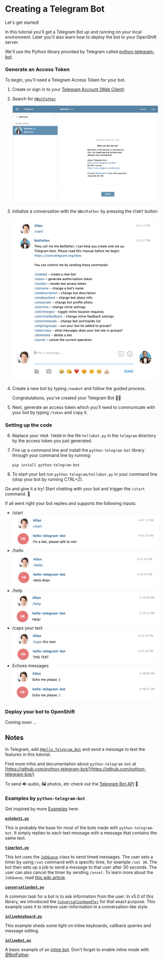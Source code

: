 # Creating a Telegram Bot

Let's get started!

In this tutorial you'll get a Telegram Bot up and running on your local environment. Later you'll also learn how to deploy the bot to your OpenShift server.

We'll use the Python library provided by Telegram called [python-telegram-bot](https://github.com/python-telegram-bot/).

### Generate an Access Token

To begin, you'll need a Telegram Access Token for your bot.

1. Create or sign in to your [Telegram Account (Web Client)](https://web.telegram.org/)

2. Search for [`@BotFather`](https://web.telegram.org/#/im?p=@BotFather)

	![Search for @BotFather](demo/telegram/botfather_conversation.png "Search for @BotFather")

3. Initialize a conversation with the `@BotFather` by pressing the `START` button

	![Initialize Conversation with BotFather](demo/telegram/botfather_init.png "Initialize Conversation with BotFather")

4. Create a new bot by typing `/newbot` and follow the guided process.

	Congratulations, you've created your Telegram Bot 🎈🙂

5. Next, generate an access token which you'll need to communicate with your bot by typing `/token` and copy it.

### Setting up the code

6. Replace your `YOUR TOKEN` in the file `hellobot.py` in the `telegram` directory by the access token you just generated.

7. Fire up a command line and install the `python-telegram-bot` library through your command line by running:

	`pip install python-telegram-bot`

9. To start your bot run `python telegram/hellobot.py` in your command line (stop your bot by running CTRL+Z).

Go and give it a try! Start chatting with your bot and trigger the `/start` command. 🎉

If all went right your bot replies and supports the following inputs:

* /start
![/start command](demo/telegram/botfather_start.png "/start command")
* /hello
![/hello command](demo/telegram/botfather_hello.png "/hello command")
* /help
![/help command](demo/telegram/botfather_help.png "/help command")
* /caps your text
![Caps text](demo/telegram/botfather_caps.png "Caps text")
* Echoes messages
![Echo text](demo/telegram/botfather_echo.png "Echo text")

### Deploy your bot to OpenShift

Coming soon …

## Notes

In Telegram, add [`@Hello_Telegram_Bot`](https://web.telegram.org/#/im?p=@Hello_Telegram_Bot) and send a message to test the features in this tutorial.

Find more infos and documentation about `python-telegram-bot` at [https://github.com/python-telegram-bot/](https://github.com/python-telegram-bot/)

To send 🔊 audio, 🖼 photos, etc check out the [Telegram Bot API](https://core.telegram.org/bots/api) 🙂

### Examples by `python-telegram-bot`

Get inspired by more [Examples](https://github.com/python-telegram-bot/python-telegram-bot/tree/master/examples) here:

**[`echobot2.py`](https://github.com/python-telegram-bot/python-telegram-bot/blob/master/examples/echobot2.py)**

This is probably the base for most of the bots made with `python-telegram-bot`. It simply replies to each text message with a message that contains the same text.

**[`timerbot.py`](https://github.com/python-telegram-bot/python-telegram-bot/blob/master/examples/timerbot.py)**

This bot uses the [`JobQueue`](https://pythonhosted.org/python-telegram-bot/telegram.ext.jobqueue.html) class to send timed messages. The user sets a timer by using `/set` command with a specific time, for example `/set 30`. The bot then sets up a job to send a message to that user after 30 seconds. The user can also cancel the timer by sending `/unset`. To learn more about the `JobQueue`, read [this wiki article](https://github.com/python-telegram-bot/python-telegram-bot/wiki/Extensions-%E2%80%93-JobQueue).

**[`conversationbot.py`](https://github.com/python-telegram-bot/python-telegram-bot/blob/master/examples/conversationbot.py)**

A common task for a bot is to ask information from the user. In v5.0 of this library, we introduced the [`ConversationHandler`](https://pythonhosted.org/python-telegram-bot/telegram.ext.conversationhandler.html) for that exact purpose. This example uses it to retrieve user-information in a conversation-like style.

**[`inlinekeyboard.py`](https://github.com/python-telegram-bot/python-telegram-bot/blob/master/examples/inlinekeyboard.py)**

This example sheds some light on inline keyboards, callback queries and message editing.

**[`inlinebot.py`](https://github.com/python-telegram-bot/python-telegram-bot/blob/master/examples/inlinebot.py)**

A basic example of an [inline bot](https://core.telegram.org/bots/inline). Don't forget to enable inline mode with [@BotFather](https://telegram.me/BotFather).
